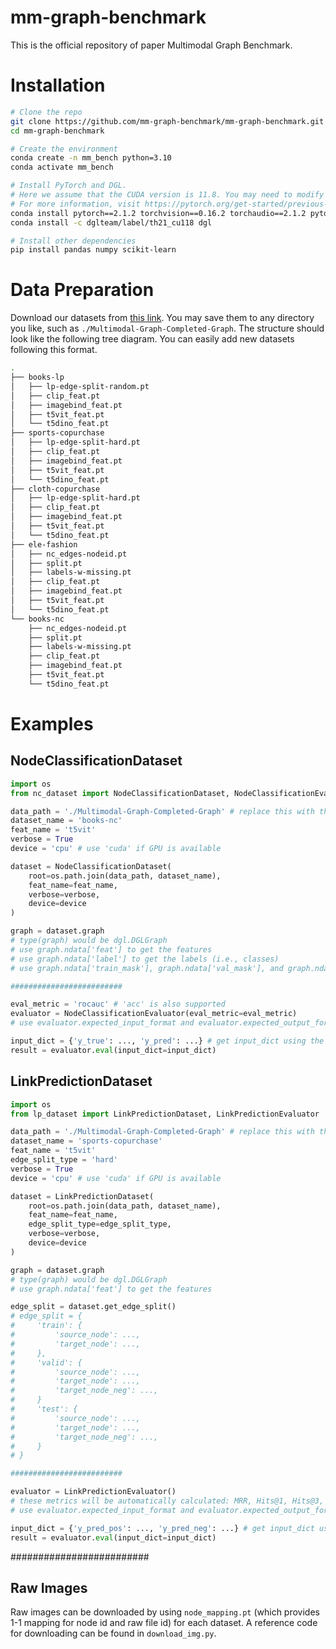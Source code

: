 # mm-graph-benchmark

This is the official repository of paper Multimodal Graph Benchmark.

# Installation

```bash
# Clone the repo
git clone https://github.com/mm-graph-benchmark/mm-graph-benchmark.git
cd mm-graph-benchmark

# Create the environment
conda create -n mm_bench python=3.10
conda activate mm_bench

# Install PyTorch and DGL. 
# Here we assume that the CUDA version is 11.8. You may need to modify this based on your CUDA version. 
# For more information, visit https://pytorch.org/get-started/previous-versions/ and https://www.dgl.ai/pages/start.html
conda install pytorch==2.1.2 torchvision==0.16.2 torchaudio==2.1.2 pytorch-cuda=11.8 -c pytorch -c nvidia
conda install -c dglteam/label/th21_cu118 dgl

# Install other dependencies
pip install pandas numpy scikit-learn
```

# Data Preparation

Download our datasets from [this link](https://huggingface.co/datasets/mm-graph-org/mm-graph). You may save them to any directory you like, such as `./Multimodal-Graph-Completed-Graph`. The structure should look like the following tree diagram. You can easily add new datasets following this format.

```bash
.
├── books-lp
│   ├── lp-edge-split-random.pt
│   ├── clip_feat.pt
│   ├── imagebind_feat.pt
│   ├── t5vit_feat.pt
│   └── t5dino_feat.pt
├── sports-copurchase
│   ├── lp-edge-split-hard.pt
│   ├── clip_feat.pt
│   ├── imagebind_feat.pt
│   ├── t5vit_feat.pt
│   └── t5dino_feat.pt
├── cloth-copurchase
│   ├── lp-edge-split-hard.pt
│   ├── clip_feat.pt
│   ├── imagebind_feat.pt
│   ├── t5vit_feat.pt
│   └── t5dino_feat.pt
├── ele-fashion
│   ├── nc_edges-nodeid.pt
│   ├── split.pt
│   ├── labels-w-missing.pt
│   ├── clip_feat.pt
│   ├── imagebind_feat.pt
│   ├── t5vit_feat.pt
│   └── t5dino_feat.pt
└── books-nc
    ├── nc_edges-nodeid.pt
    ├── split.pt
    ├── labels-w-missing.pt
    ├── clip_feat.pt
    ├── imagebind_feat.pt
    ├── t5vit_feat.pt
    └── t5dino_feat.pt
```

# Examples

## NodeClassificationDataset

```python
import os
from nc_dataset import NodeClassificationDataset, NodeClassificationEvaluator

data_path = './Multimodal-Graph-Completed-Graph' # replace this with the path where you save the datasets
dataset_name = 'books-nc'
feat_name = 't5vit'
verbose = True
device = 'cpu' # use 'cuda' if GPU is available

dataset = NodeClassificationDataset(
	root=os.path.join(data_path, dataset_name),
	feat_name=feat_name,
	verbose=verbose,
	device=device
)

graph = dataset.graph
# type(graph) would be dgl.DGLGraph
# use graph.ndata['feat'] to get the features
# use graph.ndata['label'] to get the labels (i.e., classes)
# use graph.ndata['train_mask'], graph.ndata['val_mask'], and graph.ndata['test_mask'] to get the corresponding masks

#########################

eval_metric = 'rocauc' # 'acc' is also supported
evaluator = NodeClassificationEvaluator(eval_metric=eval_metric)
# use evaluator.expected_input_format and evaluator.expected_output_format to see the details about the format

input_dict = {'y_true': ..., 'y_pred': ...} # get input_dict using the model you trained
result = evaluator.eval(input_dict=input_dict)
```

## LinkPredictionDataset

```python
import os
from lp_dataset import LinkPredictionDataset, LinkPredictionEvaluator

data_path = './Multimodal-Graph-Completed-Graph' # replace this with the path where you save the datasets
dataset_name = 'sports-copurchase'
feat_name = 't5vit'
edge_split_type = 'hard'
verbose = True
device = 'cpu' # use 'cuda' if GPU is available

dataset = LinkPredictionDataset(
	root=os.path.join(data_path, dataset_name),
	feat_name=feat_name,
	edge_split_type=edge_split_type,
	verbose=verbose,
	device=device
)

graph = dataset.graph
# type(graph) would be dgl.DGLGraph
# use graph.ndata['feat'] to get the features

edge_split = dataset.get_edge_split()
# edge_split = {
#     'train': {
#         'source_node': ...,
#         'target_node': ...,
#     },
#     'valid': {
#         'source_node': ...,
#         'target_node': ...,
#         'target_node_neg': ...,
#     }
#     'test': {
#         'source_node': ...,
#         'target_node': ...,
#         'target_node_neg': ...,
#     }
# }

#########################

evaluator = LinkPredictionEvaluator()
# these metrics will be automatically calculated: MRR, Hits@1, Hits@3, and Hits@10
# use evaluator.expected_input_format and evaluator.expected_output_format to see the details about the format

input_dict = {'y_pred_pos': ..., 'y_pred_neg': ...} # get input_dict using the model you trained
result = evaluator.eval(input_dict=input_dict)
```
#########################
## Raw Images

Raw images can be downloaded by using `node_mapping.pt` (which provides 1-1 mapping for node id and raw file id) for each dataset. A reference code for downloading can be found in `download_img.py`.

